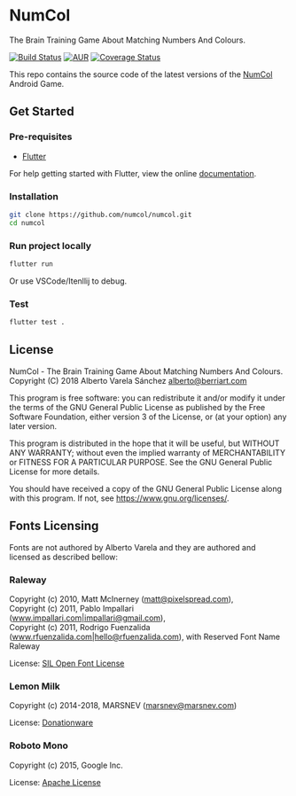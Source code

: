 # NumCol

The Brain Training Game About Matching Numbers And Colours.

[![Build Status](https://api.cirrus-ci.com/github/numcol/numcol.svg)](https://cirrus-ci.com/github/numcol/numcol)
[![AUR](https://img.shields.io/aur/license/yaourt.svg)](LICENSE)
[![Coverage Status](https://coveralls.io/repos/github/numcol/numcol/badge.svg?branch=master)](https://coveralls.io/github/numcol/numcol?branch=master)

This repo contains the source code of the latest versions of the [NumCol][0] Android Game.

## Get Started

### Pre-requisites

- [Flutter][1]

For help getting started with Flutter, view the online
[documentation][1].

### Installation

```sh
git clone https://github.com/numcol/numcol.git
cd numcol
```

### Run project locally

```sh
flutter run
```

Or use VSCode/Itenllij to debug.

### Test

```sh
flutter test .
```

## License

NumCol - The Brain Training Game About Matching Numbers And Colours.  
Copyright (C) 2018 Alberto Varela Sánchez <alberto@berriart.com>

This program is free software: you can redistribute it and/or modify
it under the terms of the GNU General Public License as published by
the Free Software Foundation, either version 3 of the License, or
(at your option) any later version.

This program is distributed in the hope that it will be useful,
but WITHOUT ANY WARRANTY; without even the implied warranty of
MERCHANTABILITY or FITNESS FOR A PARTICULAR PURPOSE.  See the
GNU General Public License for more details.

You should have received a copy of the GNU General Public License
along with this program.  If not, see <https://www.gnu.org/licenses/>.

## Fonts Licensing

Fonts are not authored by Alberto Varela and they are authored and licensed as described bellow:

### Raleway

Copyright (c) 2010, Matt McInerney (matt@pixelspread.com),  
Copyright (c) 2011, Pablo Impallari (www.impallari.com|impallari@gmail.com),  
Copyright (c) 2011, Rodrigo Fuenzalida (www.rfuenzalida.com|hello@rfuenzalida.com), with Reserved Font Name Raleway

License: [SIL Open Font License](https://www.fontsquirrel.com/license/raleway)

### Lemon Milk

Copyright (c) 2014-2018, MARSNEV (marsnev@marsnev.com)

License: [Donationware](https://blog.marsnev.com/p/faq.html)

### Roboto Mono

Copyright (c) 2015, Google Inc.

License: [Apache License](https://github.com/google/fonts/blob/master/apache/robotomono/LICENSE.txt)

[0]: https://play.google.com/store/apps/details?id=com.numcol.free
[1]: https://flutter.io/
